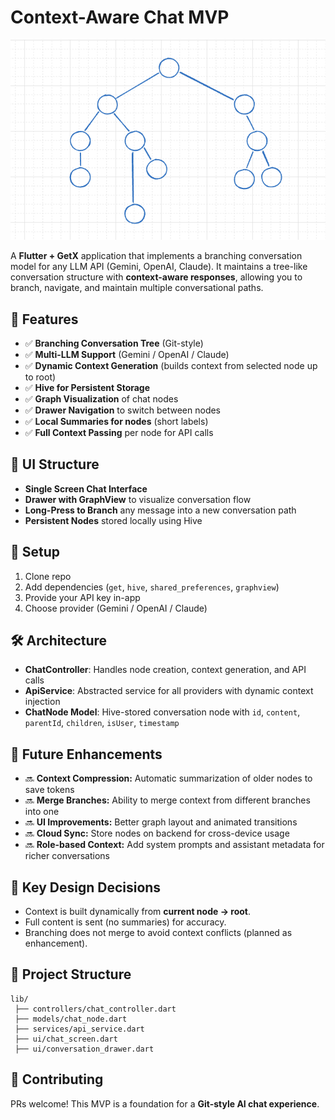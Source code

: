 # Context-Aware Chat MVP
![branching image](branching.png)


A **Flutter + GetX** application that implements a branching conversation model for any LLM API (Gemini, OpenAI, Claude). It maintains a tree-like conversation structure with **context-aware responses**, allowing you to branch, navigate, and maintain multiple conversational paths.

## 🚀 Features

* ✅ **Branching Conversation Tree** (Git-style)
* ✅ **Multi-LLM Support** (Gemini / OpenAI / Claude)
* ✅ **Dynamic Context Generation** (builds context from selected node up to root)
* ✅ **Hive for Persistent Storage**
* ✅ **Graph Visualization** of chat nodes
* ✅ **Drawer Navigation** to switch between nodes
* ✅ **Local Summaries for nodes** (short labels)
* ✅ **Full Context Passing** per node for API calls

## 📱 UI Structure

* **Single Screen Chat Interface**
* **Drawer with GraphView** to visualize conversation flow
* **Long-Press to Branch** any message into a new conversation path
* **Persistent Nodes** stored locally using Hive

## 🔑 Setup

1. Clone repo
2. Add dependencies (`get`, `hive`, `shared_preferences`, `graphview`)
3. Provide your API key in-app
4. Choose provider (Gemini / OpenAI / Claude)

## 🛠️ Architecture

* **ChatController**: Handles node creation, context generation, and API calls
* **ApiService**: Abstracted service for all providers with dynamic context injection
* **ChatNode Model**: Hive-stored conversation node with `id`, `content`, `parentId`, `children`, `isUser`, `timestamp`

## 🔮 Future Enhancements

* 🔜 **Context Compression:** Automatic summarization of older nodes to save tokens
* 🔜 **Merge Branches:** Ability to merge context from different branches into one
* 🔜 **UI Improvements:** Better graph layout and animated transitions
* 🔜 **Cloud Sync:** Store nodes on backend for cross-device usage
* 🔜 **Role-based Context:** Add system prompts and assistant metadata for richer conversations

## 📌 Key Design Decisions

* Context is built dynamically from **current node -> root**.
* Full content is sent (no summaries) for accuracy.
* Branching does not merge to avoid context conflicts (planned as enhancement).

## 📂 Project Structure

```
lib/
 ├── controllers/chat_controller.dart
 ├── models/chat_node.dart
 ├── services/api_service.dart
 ├── ui/chat_screen.dart
 ├── ui/conversation_drawer.dart
```

## 🤝 Contributing

PRs welcome! This MVP is a foundation for a **Git-style AI chat experience**.

